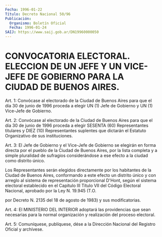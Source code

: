 ```yaml
---
Fecha: 1996-01-22
Título: Decreto Nacional 50/96
Publicación:
  Organismo: Boletín Oficial
  Fecha: 1996-01-24
SAIJ: https://www.saij.gob.ar/DN19960000050
---
```

# CONVOCATORIA ELECTORAL. ELECCION DE UN JEFE Y UN VICE-JEFE DE GOBIERNO PARA LA CIUDAD DE BUENOS AIRES.

<a id="1"></a>
Art. 1: Convócase al electorado de la Ciudad de Buenos Aires para que el día 30 de junio de 1996 proceda a elegir UN (1) Jefe de Gobierno y UN (1) Vice-Jefe de Gobierno.

<a id="2"></a>
Art. 2: Convócase al electorado de la Ciudad de Buenos Aires para que el día 30 de junio de 1996 proceda a elegir SESENTA (60) Representantes titulares y DIEZ (10) Representantes suplentes que dictarán el Estatuto Organizativo de sus instituciones.

<a id="3"></a>
Art. 3: El Jefe de Gobierno y el Vice-Jefe de Gobierno se elegirán en forma directa por el pueblo de la Ciudad de Buenos Aires, por la lista completa y a simple pluralidad de sufragios considerándose a ese efecto a la ciudad como distrito único.

Los  Representantes  serán elegidos directamente por los habitantes de la Ciudad de Buenos Aires, conformando a este efecto un distrito único y con arreglo al sistema de representación proporcional D'Hont, según el sistema electoral establecido en el Capítulo III Título VII del Código  Electoral Nacional, aprobado por la Ley N. 19.945 (T.O.

por Decreto N. 2135  del  18  de  agosto  de  1983) y sus modificatorias.

<a id="4"></a>
Art. 4: El MINISTERIO DEL INTERIOR adoptará las providencias que sean necesarias para la normal organización y realización del proceso electoral.

<a id="5"></a>
Art. 5: Comuníquese, publíquese, dése a la Dirección Nacional del Registro Oficial y archívese.